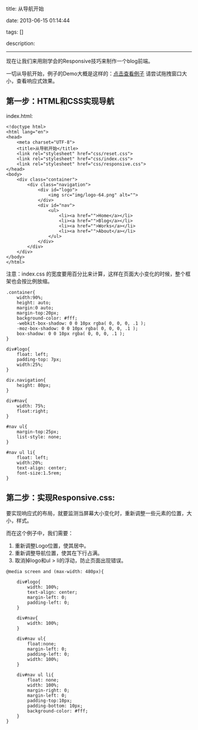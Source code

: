 title: 从导航开始

date: 2013-06-15 01:14:44

tags: []

description: 

---
现在让我们来用刚学会的Responsive技巧来制作一个blog前端。

一切从导航开始，例子的Demo大概是这样的：[点击查看例子](http://www.zhan-dui.com/demo/navigation/index.html) 请尝试拖拽窗口大小，查看响应式效果。

## 第一步：HTML和CSS实现导航

index.html:
    
    
    <!doctype html>
    <html lang="en">
    <head>
    	<meta charset="UTF-8">
    	<title>从导航开始</title>
    	<link rel="stylesheet" href="css/reset.css">
    	<link rel="stylesheet" href="css/index.css">
    	<link rel="stylesheet" href="css/responsive.css">
    </head>
    <body>
    	<div class="container">
    		<div class="navigation">
    			<div id="logo">
    				<img src="img/logo-64.png" alt="">
    			</div>
    			<div id="nav">
    				<ul>
    					<li><a href="">Home</a></li>
    					<li><a href="">Blog</a></li>
    					<li><a href="">Works</a></li>
    					<li><a href="">About</a></li>
    				</ul>
    			</div>
    		</div>
    	</div>
    </body>
    </html>

注意：index.css 的宽度要用百分比来计算，这样在页面大小变化的时候，整个框架也会按比例放缩。
    
    
    .container{
    	width:90%;
    	height: auto;
    	margin:0 auto;
    	margin-top:20px;
    	background-color: #fff;
    	-webkit-box-shadow: 0 0 10px rgba( 0, 0, 0, .1 );
    	-moz-box-shadow: 0 0 10px rgba( 0, 0, 0, .1 );
    	box-shadow: 0 0 10px rgba( 0, 0, 0, .1 );
    }
    
    div#logo{
    	float: left;
    	padding-top: 7px;
    	width:25%;
    }
    
    div.navigation{
    	height: 80px;
    }
    
    div#nav{
    	width: 75%;
    	float:right;
    }
    
    #nav ul{
    	margin-top:25px;
    	list-style: none;
    }
    
    #nav ul li{
    	float: left;
    	width:20%;
    	text-align: center;
    	font-size:1.5rem;
    }

## 第二步：实现Responsive.css:

要实现响应式的布局，就要监测当屏幕大小变化时，重新调整一些元素的位置，大小，样式。

而在这个例子中，我们需要：

  1. 重新调整Logo位置，使其居中。
  2. 重新调整导航位置，使其在下行占满。
  3. 取消掉logo和ul > li的浮动，防止页面出现错误。
    
    
    @media screen and (max-width: 480px){
    
    	div#logo{
    		width: 100%;
    		text-align: center;
    		margin-left: 0;
    		padding-left: 0;
    	}
    
    	div#nav{
    		width: 100%;
    	}
    
    	div#nav ul{
    		float:none;
    		margin-left: 0;
    		padding-left: 0;
    		width: 100%;
    	}
    
    	div#nav ul li{
    		float: none;
    		width: 100%;
    		margin-right: 0;
    		margin-left: 0;
    		padding-top:10px;
    		padding-bottom: 10px;
    		background-color: #fff;
    	}
    }
